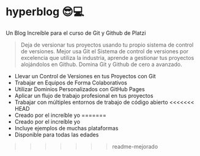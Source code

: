 # hyperblog 😎💻
Un Blog Increíble para el curso de Git y Github de Platzi

>Deja de versionar tus proyectos usando tu propio sistema de control de versiones. Mejor usa Git el Sistema de control de versiones por excelencia que utiliza la industria, aprende a gestionar tus proyectos alojándolos en Github. Domina Git y Github de cero a avanzado.

- Llevar un Control de Versiones en tus Proyectos con Git
- Trabajar en Equipos de Forma Colaborativos
- Utilizar Dominios Personalizados con GitHub Pages
- Aplicar un flujo de trabajo profesional en tus proyectos
- Trabajar con múltiples entornos de trabajo de código abierto
<<<<<<< HEAD
- Creado por el increíble yo
=======
- Creado por el increíble yo
- Incluye ejemplos de muchas plataformas
- Disponible para todas las edades
>>>>>>> readme-mejorado
